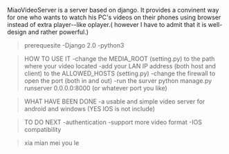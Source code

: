 MiaoVideoServer is a server based on django. It provides a convinent way for one who wants to watch his PC's videos on their phones using browser instead of extra player--like oplayer.( however I have to admit that it is well-design and rather powerful.)  


>prerequesite
-Django 2.0
-python3

>HOW TO USE IT
-change the MEDIA_ROOT (setting.py) to the path where your video located 
-add your LAN IP address (both host and client) to the ALLOWED_HOSTS (setting.py)
-change the firewall to open the port (both in and out)
-run the surver 
    python manage.py runserver 0.0.0.0:8000 (or whatever port you like)

>WHAT HAVE BEEN DONE
-a usable and simple video server for android and windows (YES IOS is not include)

>TO DO NEXT
-authentication
-support more video format
-IOS compatibility 

>xia mian mei you le
